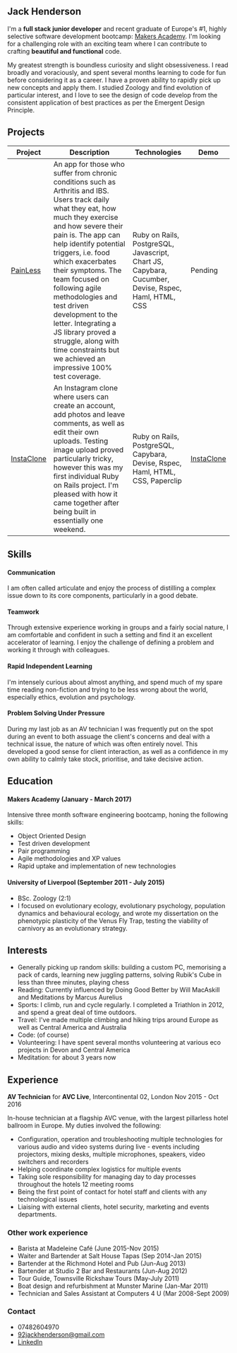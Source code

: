 ## Jack Henderson

I'm a **full stack junior developer** and recent graduate of Europe's #1, highly selective software development bootcamp: [Makers Academy](http://makersacademy.com). I'm looking for a challenging role with an exciting team where I can contribute to crafting **beautiful and functional** code.

My greatest strength is boundless curiosity and slight obsessiveness. I read broadly and voraciously, and spent several months learning to code for fun before considering it as a career. I have a proven ability to rapidly pick up new concepts and apply them. I studied Zoology and find evolution of particular interest, and I love to see the design of code develop from the consistent application of best practices as per the Emergent Design Principle.

## Projects

Project | Description | Technologies | Demo
------------ | ------------- | ------------- | ------------- |
[PainLess](https://github.com/artfulgarfunk/final_project) | An app for those who suffer from chronic conditions such as Arthritis and IBS. Users track daily what they eat, how much they exercise and how severe their pain is. The app can help identify potential triggers, i.e. food which exacerbates their symptoms. The team focused on following agile methodologies and test driven development to the letter. Integrating a JS library proved a struggle, along with time constraints but we achieved an impressive 100% test coverage. | Ruby on Rails, PostgreSQL, Javascript, Chart JS, Capybara, Cucumber, Devise, Rspec, Haml, HTML, CSS | Pending
[InstaClone](https://github.com/artfulgarfunk/instagram-clone) | An Instagram clone where users can create an account, add photos and leave comments, as well as edit their own uploads. Testing image upload proved particularly tricky, however this was my first individual Ruby on Rails project. I'm pleased with how it came together after being built in essentially one weekend. |Ruby on Rails, PostgreSQL, Capybara, Devise, Rspec, Haml, HTML, CSS, Paperclip | [InstaClone](https://secret-meadow-65953.herokuapp.com/)

## Skills

#### Communication
I am often called articulate and enjoy the process of distilling a complex issue down to its core components, particularly in a good debate.

#### Teamwork
Through extensive experience working in groups and a fairly social nature, I am comfortable and confident in such a setting and find it an excellent accelerator of learning. I enjoy the challenge of defining a problem and working it through with colleagues.

#### Rapid Independent Learning
I'm intensely curious about almost anything, and spend much of my spare time reading non-fiction and trying to be less wrong about the world, especially ethics, evolution and psychology.

#### Problem Solving Under Pressure
During my last job as an AV technician I was frequently put on the spot during an event to both assuage the client's concerns and deal with a technical issue, the nature of which was often entirely novel. This developed a good sense for client interaction, as well as a confidence in my own ability to calmly take stock, prioritise, and take decisive action.

## Education

#### Makers Academy (January - March 2017)
Intensive three month software engineering bootcamp, honing the following skills:

- Object Oriented Design
- Test driven development
- Pair programming
- Agile methodologies and XP values
- Rapid uptake and implementation of new technologies

#### University of Liverpool (September 2011 - July 2015)

- BSc. Zoology (2:1)
- I focused on evolutionary ecology, evolutionary psychology, population dynamics and behavioural ecology, and wrote my dissertation on the phenotypic plasticity of the Venus Fly Trap, testing the viability of carnivory as an evolutionary strategy.

## Interests
- Generally picking up random skills: building a custom PC, memorising a pack of cards, learning new juggling patterns, solving Rubik's Cube in less than three minutes, playing chess
- Reading: Currently influenced by Doing Good Better by Will MacAskill and Meditations by Marcus Aurelius
- Sports: I climb, run and cycle regularly. I completed a Triathlon in 2012, and spend a great deal of time outdoors.
- Travel: I've made multiple climbing and hiking trips around Europe as well as Central America and Australia
- Code: (of course)
- Volunteering: I have spent several months volunteering at various eco projects in Devon and Central America
- Meditation: for about 3 years now

## Experience

**AV Technician** for **AVC Live**, Intercontinental 02, London Nov 2015 - Oct 2016

In-house technician at a flagship AVC venue, with the largest pillarless hotel ballroom in Europe. My duties involved the following:
- Configuration, operation and troubleshooting multiple technologies for various audio and video systems during live - events including projectors, mixing desks, multiple microphones, speakers, video switchers and recorders
- Helping coordinate complex logistics for multiple events
- Taking sole responsibility for managing day to day processes throughout the hotels 12 meeting rooms
- Being the first point of contact for hotel staff and clients with any technological issues
- Liaising with external clients, hotel security, marketing and events departments.

### Other work experience
- Barista at Madeleine Café					                          (June 2015-Nov 2015)
- Waiter and Bartender at Salt House Tapas		                (Sep 2014-Jan 2015)
- Bartender at the Richmond Hotel and Pub		                  (Jun-Aug 2013)
- Bartender at Studio 2 Bar and Restaurants			              (Jun-Aug 2012)
- Tour Guide, Townsville Rickshaw Tours                    		(May-July 2011)
- Boat design and refurbishment at Munster Marine        			(Jan-Mar 2011)
- Technician and Sales Assistant at Computers 4 U        			(Mar 2008-Sept 2009)

### Contact
- 07482604970
- 92jackhenderson@gmail.com
- [LinkedIn](https://www.linkedin.com/in/jack-henderson-9408b0101/)
